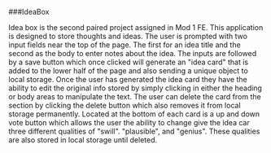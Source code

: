 ###IdeaBox

Idea box is the second paired project assigned in Mod 1 FE.  This application is designed to store thoughts and ideas.  The user is prompted with two input fields near the top of the page.  The first for an idea title and the second as the body to enter notes about the idea.  The inputs are followed by a save button which once clicked will generate an "idea card" that is added to the lower half of the page and also sending a unique object to local storage.  Once the user has generated the idea card they have the ability to edit the original info stored by simply clicking in either the heading or body areas to manipulate the text.  The user can delete the card from the section by clicking the delete button which also removes it from local storage permanently.  Located at the bottom of each card is a up and down vote button which allows the user the ability to change give the idea car three different qualities of "swill". "plausible", and "genius".  These qualities are also stored in local storage until deleted.
